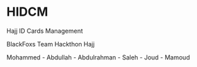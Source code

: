 # HIDCM
Hajj ID Cards Management

BlackFoxs Team Hackthon Hajj

Mohammed - Abdullah - Abdulrahman - Saleh - Joud - Mamoud
